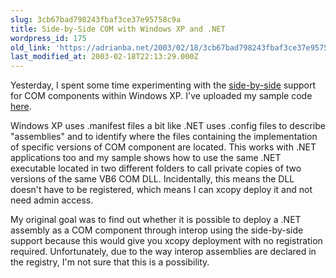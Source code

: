 ```yaml
---
slug: 3cb67bad798243fbaf3ce37e95758c9a
title: Side-by-Side COM with Windows XP and .NET
wordpress_id: 175
old_link: 'https://adrianba.net/2003/02/18/3cb67bad798243fbaf3ce37e95758c9a/'
last_modified_at: 2003-02-18T22:13:29.000Z
---
```


Yesterday, I spent some time experimenting with the
[
side-by-side](http://msdn.microsoft.com/library/en-us/dnwxp/html/sidexsidewinxp.asp) support for COM components within Windows XP. I've
uploaded my sample code
[
here](/software/download/SxSTest.zip).

Windows XP uses .manifest files a bit like .NET uses .config
files to describe "assemblies" and to identify where the files
containing the implementation of specific versions of COM component
are located. This works with .NET applications too and my sample
shows how to use the same .NET executable located in two different
folders to call private copies of two versions of the same VB6 COM
DLL. Incidentally, this means the DLL doesn't have to be
registered, which means I can xcopy deploy it and not need admin
access.

My original goal was to find out whether it is possible to
deploy a .NET assembly as a COM component through interop
using the side-by-side support because this would give you xcopy
deployment with no registration required. Unfortunately, due to the
way interop assemblies are declared in the registry, I'm not
sure that this is a possibility.
